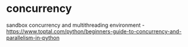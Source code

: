 # concurrency
sandbox concurrency and multithreading environment - https://www.toptal.com/python/beginners-guide-to-concurrency-and-parallelism-in-python
